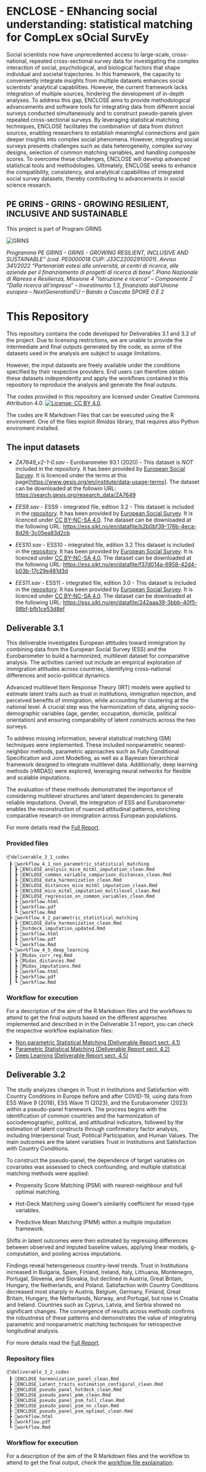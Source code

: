 # ENCLOSE - ENhancing social understanding: statistical matching for CompLex sOcial SurvEy

Social scientists now have unprecedented access to large-scale, cross-national, repeated cross-sectional survey data for investigating the complex interaction of social, psychological, and biological factors that shape individual and societal trajectories. In this framework, the capacity to conveniently integrate insights from multiple datasets enhances social scientists' analytical capabilities. However, the current framework lacks integration of multiple sources, hindering the development of in-depth analyses. To address this gap, ENCLOSE aims to provide methodological advancements and software tools for integrating data from different social surveys conducted simultaneously and to construct pseudo-panels given repeated cross-sectional surveys. By leveraging statistical matching techniques, ENCLOSE facilitates the combination of data from distinct sources, enabling researchers to establish meaningful connections and gain deeper insights into complex social phenomena. However, integrating social surveys presents challenges such as data heterogeneity, complex survey designs, selection of common matching variables, and handling composite scores. To overcome these challenges, ENCLOSE will develop advanced statistical tools and methodologies. Ultimately, ENCLOSE seeks to enhance the compatibility, consistency, and analytical capabilities of integrated social survey datasets, thereby contributing to advancements in social science research.
 
 ## PE GRINS - GRINS - GROWING RESILIENT, INCLUSIVE AND SUSTAINABLE
This project is part of Program GRINS

![GRINS](./media/logos_banner.png)

_Programma PE GRINS - GRINS - GROWING RESILIENT, INCLUSIVE AND SUSTAINABLE” (cod.
PE0000018 CUP: J33C22002910001). Avviso 341/2022 “Partenariati estesi alle università, ai centri di ricerca, alle aziende per il finanziamento di progetti di ricerca di base”. Piano Nazionale di Ripresa e Resilienza, Missione 4 “Istruzione e ricerca” – Componente 2 “Dalla ricerca all’impresa” – Investimento 1.3, finanziato dall’Unione europea – NextGenerationEU – Bando a Cascata SPOKE 0 E 2_

# This Repository

This repository contains the code developed for Deliverables 3.1 and 3.2 of the project.
Due to licensing restrictions, we are unable to provide the intermediate and final outputs generated by the code, as some of the datasets used in the analysis are subject to usage limitations.

However, the input datasets are freely available under the conditions specified by their respective providers. End users can therefore obtain these datasets independently and apply the workflows contained in this repository to reproduce the analysis and generate the final outputs.

The codes provided in this repository are licensed under Creative Commons Attribution 4.0. [![License: CC BY 4.0](https://img.shields.io/badge/License-CC_BY_4.0-lightgrey.svg)](https://creativecommons.org/licenses/by/4.0/).

The codes are R Markdown Files that can be executed using the R enviroment. One of the files exploit _Rmidas_ library, that requires also Python enviroment installed.

## The input datasets

 - _ZA7649_v2-1-0.sav_ - Eurobarometer 93.1 (2020) - This dataset is *NOT* included in the repository. It has been provided by [European Social Survey](https://europeansocialsurvey.org/). It is licenced under the terms at this page[https://www.gesis.org/en/institute/data-usage-terms].
 The dataset can be downloaded at the followin URL: https://search.gesis.org/research_data/ZA7649

  - _EES9.sav_ - ESS9 - integrated file, edition 3.2 - This dataset is included in the [repository](./datasets/ESS9.sav). It has been provided by [European Social Survey](https://europeansocialsurvey.org/). It is licenced under [CC BY-NC-SA 4.0](https://creativecommons.org/licenses/by-nc-sa/4.0/). The dataset can be downloaded at the following URL: https://ess.sikt.no/en/datafile/b2b0bf39-176b-4eca-8d26-3c05ea83d2cb

  - _EES10.sav_ - ESS10 - integrated file, edition 3.2 This dataset is included in the [repository](./datasets/ESS10.sav). It has been provided by [European Social Survey](https://europeansocialsurvey.org/). It is licenced under [CC BY-NC-SA 4.0](https://creativecommons.org/licenses/by-nc-sa/4.0/). The dataset can be downloaded at the following URL: https://ess.sikt.no/en/datafile/f37d014a-6958-42d4-b03b-17c29e481d3d


  - _EES11.sav_ - ESS11 - integrated file, edition 3.0 - This dataset is included in the [repository](./datasets/ESS11.sav). It has been provided by [European Social Survey](https://europeansocialsurvey.org/). It is licenced under [CC BY-NC-SA 4.0](https://creativecommons.org/licenses/by-nc-sa/4.0/). The dataset can be downloaded at the following URL: https://ess.sikt.no/en/datafile/242aaa39-3bbb-40f5-98bf-bfb1ce53d8ef

## Deliverable 3.1

This deliverable investigates European attitudes toward immigration by combining data from the European Social Survey (ESS) and the Eurobarometer to build a harmonized, multilevel dataset for comparative analysis. The activities carried out include an empirical exploration of immigration attitudes across countries, identifying cross-national differences and socio-political dynamics.

Advanced multilevel Item Response Theory (IRT) models were applied to estimate latent traits such as trust in institutions, immigration rejection, and perceived benefits of immigration, while accounting for clustering at the national level. A crucial step was the harmonization of data, aligning socio-demographic variables (age, gender, occupation, domicile, political orientation) and ensuring comparability of latent constructs across the two surveys.

To address missing information, several statistical matching (SM) techniques were implemented. These included nonparametric nearest-neighbor methods, parametric approaches such as Fully Conditional Specification and Joint Modelling, as well as a Bayesian hierarchical framework designed to integrate multilevel data. Additionally, deep learning methods (rMIDAS) were explored, leveraging neural networks for flexible and scalable imputations.

The evaluation of these methods demonstrated the importance of considering multilevel structures and latent dependencies to generate reliable imputations. Overall, the integration of ESS and Eurobarometer enables the reconstruction of nuanced attitudinal patterns, enriching comparative research on immigration across European populations.

For more details read the [Full Report](./reports/deliverable_3_1.pdf).

### Provided files
```
📦deliverable_3_1_codes
 ┣ 📂workflow_4_1_non_parametric_statistical_matching
 ┃ ┣ 📜ENCLOSE_analysis_mice_mitml_imputation_clean.Rmd
 ┃ ┣ 📜ENCLOSE_common_variable_comparison_distances_clean.Rmd
 ┃ ┣ 📜ENCLOSE_data_harmonization_clean.Rmd
 ┃ ┣ 📜ENCLOSE_distances_mice_mitml_imputation_clean.Rmd
 ┃ ┣ 📜ENCLOSE_mice_mitml_imputation_multilevel_clean.Rmd
 ┃ ┣ 📜ENCLOSE_regression_on_common_variables_clean.Rmd
 ┃ ┣ 📜workflow.html
 ┃ ┣ 📜workflow.pdf
 ┃ ┗ 📜workflow.Rmd
 ┣ 📂workflow_4_2_parametric_statistical_matching
 ┃ ┣ 📜ENCLOSE_data_harmonization_clean.Rmd
 ┃ ┣ 📜hotdeck_imputation_updated.Rmd
 ┃ ┣ 📜workflow.html
 ┃ ┣ 📜workflow.pdf
 ┃ ┗ 📜workflow.Rmd
 ┗ 📂workflow_4_5_deep_learning
 ┃ ┣ 📜Midas_corr_reg.Rmd
 ┃ ┣ 📜Midas_distances.Rmd
 ┃ ┣ 📜Midas_imputations.Rmd
 ┃ ┣ 📜workflow.html
 ┃ ┣ 📜workflow.pdf
 ┃ ┗ 📜workflow.Rmd
```

### Workflow for execution

For a description of the aim of the R Markdown files and the workflows to attend to get the final outputs based on the different approches implemented and described in in the Deliverable 3.1 report, you can check the respective workflow explaination files: 

- [Non parametric Statistical Matching (Deliverable Report sect. 4.1)](./deliverable_3_1_codes/workflow_4_1_non_parametric_statistical_matching/workflow.pdf)
- [Parametric Statistical Matching (Deliverable Report sect. 4.2)](./deliverable_3_1_codes/workflow_4_2_parametric_statistical_matching/workflow.pdf)
- [Deep Learning (Deliverable Report sect. 4.5)](./deliverable_3_1_codes/workflow_4_5_deep_learning/workflow.pdf)

## Deliverable 3.2

The study analyzes changes in Trust in Institutions and Satisfaction with Country Conditions in Europe before and after COVID-19, using data from ESS Wave 9 (2018), ESS Wave 11 (2023), and the Eurobarometer (2023) within a pseudo-panel framework. The process begins with the identification of common countries and the harmonization of sociodemographic, political, and attitudinal indicators, followed by the estimation of latent constructs through confirmatory factor analysis, including Interpersonal Trust, Political Participation, and Human Values. The main outcomes are the latent variables Trust in Institutions and Satisfaction with Country Conditions.

To construct the pseudo-panel, the dependence of target variables on covariates was assessed to check confounding, and multiple statistical matching methods were applied:

- Propensity Score Matching (PSM) with nearest-neighbour and full optimal matching.

- Hot-Deck Matching using Gower’s similarity coefficient for mixed-type variables.

- Predictive Mean Matching (PMM) within a multiple imputation framework.

Shifts in latent outcomes were then estimated by regressing differences between observed and imputed baseline values, applying linear models, g-computation, and pooling across imputations.

Findings reveal heterogeneous country-level trends. Trust in Institutions increased in Bulgaria, Spain, Finland, Ireland, Italy, Lithuania, Montenegro, Portugal, Slovenia, and Slovakia, but declined in Austria, Great Britain, Hungary, the Netherlands, and Poland. Satisfaction with Country Conditions decreased most sharply in Austria, Belgium, Germany, Finland, Great Britain, Hungary, the Netherlands, Norway, and Portugal, but rose in Croatia and Ireland. Countries such as Cyprus, Latvia, and Serbia showed no significant changes. The convergence of results across methods confirms the robustness of these patterns and demonstrates the value of integrating parametric and nonparametric matching techniques for retrospective longitudinal analysis.

For more details read the [Full Report](./reports/deliverable_3_2.pdf).

### Repository files
```
📦deliverable_3_2_codes
 ┣ 📜ENCLOSE_harmonization_panel_clean.Rmd
 ┣ 📜ENCLOSE_Latent_traits_estimation_configural_clean.Rmd
 ┣ 📜ENCLOSE_pseudo_panel_hotdeck_clean.Rmd
 ┣ 📜ENCLOSE_pseudo_panel_pmm_clean.Rmd
 ┣ 📜ENCLOSE_pseudo_panel_psm_full_clean.Rmd
 ┣ 📜ENCLOSE_pseudo_panel_psm_nn_clean.Rmd
 ┣ 📜ENCLOSE_pseudo_panel_psm_optimal_clean.Rmd
 ┣ 📜workflow.html
 ┣ 📜workflow.pdf
 ┗ 📜workflow.Rmd
```

### Workflow for execution

For a description of the aim of the R Markdown files and the workflow to attend to get the final output, check the [workflow file explaination](./deliverable_3_2_codes/workflow.pdf).